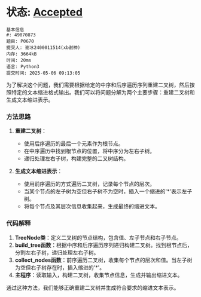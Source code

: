# 状态: [Accepted](http://dsbpython.openjudge.cn/dspythonbook/solution/49070873/)

```
基本信息
#: 49070873
题目: P0670
提交人: 谢冰2400011514(xb谢神)
内存: 3664kB
时间: 20ms
语言: Python3
提交时间: 2025-05-06 09:13:05
```

为了解决这个问题，我们需要根据给定的中序和后序遍历序列重建二叉树，然后按照特定的文本缩进格式输出。我们可以将问题分解为两个主要步骤：重建二叉树和生成文本缩进表示。

### 方法思路

1. **重建二叉树**：
   - 使用后序遍历的最后一个元素作为根节点。
   - 在中序遍历中找到根节点的位置，将中序分为左右子树。
   - 递归处理左右子树，构建完整的二叉树结构。

2. **生成文本缩进表示**：
   - 使用前序遍历的方式遍历二叉树，记录每个节点的层次。
   - 当某个节点的左子树为空但右子树不为空时，插入一个缩进的'*'表示左子树。
   - 将每个节点及其层次信息收集起来，生成最终的缩进文本。

### 代码解释

1. **TreeNode类**：定义二叉树的节点结构，包含值、左子节点和右子节点。
2. **build_tree函数**：根据中序和后序遍历序列递归构建二叉树。找到根节点后，分割左右子树，递归处理左右子树。
3. **collect_nodes函数**：前序遍历二叉树，收集每个节点的层次和值。当左子树为空但右子树存在时，插入缩进的'*'。
4. **主程序**：读取输入，构建二叉树，收集节点信息，生成并输出缩进文本。

通过这种方法，我们能够正确重建二叉树并生成符合要求的缩进文本表示。
